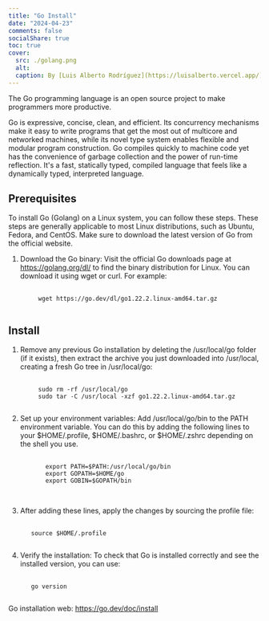 ```yaml
---
title: "Go Install"
date: "2024-04-23"
comments: false
socialShare: true
toc: true
cover:
  src: ./golang.png
  alt:
  caption: By [Luis Alberto Rodríguez](https://luisalberto.vercel.app/)
---
```


The Go programming language is an open source project to make programmers more
productive.

Go is expressive, concise, clean, and efficient. Its concurrency mechanisms make
it easy to write programs that get the most out of multicore and networked
machines, while its novel type system enables flexible and modular program
construction. Go compiles quickly to machine code yet has the convenience of
garbage collection and the power of run-time reflection. It's a fast, statically
typed, compiled language that feels like a dynamically typed, interpreted
language.

## Prerequisites

To install Go (Golang) on a Linux system, you can follow these steps. These
steps are generally applicable to most Linux distributions, such as Ubuntu,
Fedora, and CentOS. Make sure to download the latest version of Go from the
official website.

1. Download the Go binary: Visit the official Go downloads page at
   <https://golang.org/dl/> to find the binary distribution for Linux. You can
   download it using wget or curl. For example:

   <!-- markdownlint-disable MD033 -->
   <pre class="command-line language-bash" data-user="luis" data-host="machine">
     <code>
        wget https://go.dev/dl/go1.22.2.linux-amd64.tar.gz
     </code>
   </pre>

## Install

1. Remove any previous Go installation by deleting the /usr/local/go folder (if
   it exists), then extract the archive you just downloaded into /usr/local,
   creating a fresh Go tree in /usr/local/go:

   <!-- markdownlint-disable MD033 -->
   <pre class="command-line language-bash" data-user="luis" data-host="machine">
     <code>
        sudo rm -rf /usr/local/go
        sudo tar -C /usr/local -xzf go1.22.2.linux-amd64.tar.gz
     </code>
   </pre>

2. Set up your environment variables: Add /usr/local/go/bin to the PATH
   environment variable. You can do this by adding the following lines to your
   $HOME/.profile, $HOME/.bashrc, or $HOME/.zshrc depending on the shell you
   use.

    <!-- markdownlint-disable MD033 -->
    <pre class="command-line language-bash" data-user="luis" data-host="machine">
      <code>
          export PATH=$PATH:/usr/local/go/bin
          export GOPATH=$HOME/go
          export GOBIN=$GOPATH/bin
      </code>
    </pre>

3. After adding these lines, apply the changes by sourcing the profile file:

   <!-- markdownlint-disable MD033 -->
   <pre class="command-line language-bash" data-user="luis" data-host="machine">
     <code>
      source $HOME/.profile
     </code>
   </pre>

4. Verify the installation: To check that Go is installed correctly and see the
   installed version, you can use:

   <!-- markdownlint-disable MD033 -->
   <pre class="command-line language-bash" data-user="luis" data-host="machine">
     <code>
      go version
     </code>
   </pre>

Go installation web: <https://go.dev/doc/install>
